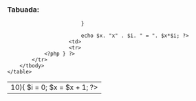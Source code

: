 <!DOCTYPE html>
<html lang="en">
<head>
    <meta charset="UTF-8">
    <meta name="viewport" content="width=device-width, initial-scale=1.0">
    <title>Tabuada</title>
    <link href="https://cdn.jsdelivr.net/npm/bootstrap@5.3.3/dist/css/bootstrap.min.css" rel="stylesheet" integrity="sha384-QWTKZyjpPEjISv5WaRU9OFeRpok6YctnYmDr5pNlyT2bRjXh0JMhjY6hW+ALEwIH" crossorigin="anonymous">
    <script src="https://cdn.jsdelivr.net/npm/@popperjs/core@2.11.8/dist/umd/popper.min.js" integrity="sha384-I7E8VVD/ismYTF4hNIPjVp/Zjvgyol6VFvRkX/vR+Vc4jQkC+hVqc2pM8ODewa9r" crossorigin="anonymous"></script>
    <script src="https://cdn.jsdelivr.net/npm/bootstrap@5.3.3/dist/js/bootstrap.min.js" integrity="sha384-0pUGZvbkm6XF6gxjEnlmuGrJXVbNuzT9qBBavbLwCsOGabYfZo0T0to5eqruptLy" crossorigin="anonymous"></script>
</head>
<body>
    <table class="table">
        <tbody>
            <tr>
                <h3>Tabuada:</h3>
                <?php
                    for($i = 0,$x = 0; $x<=100; $i++){
                        ?>
                        <td>
                            <?php 
                            if($i > 10){
                                $i = 0;
                                $x = $x + 1;
                            ?>  <tr><?php
                            
                            }
                            
                            echo $x. "x" . $i. " = ". $x*$i; ?>
                        <td>
                        <tr>
                <?php } ?>
            </tr>
        </tbody>
    </table>
</body>
</html>
